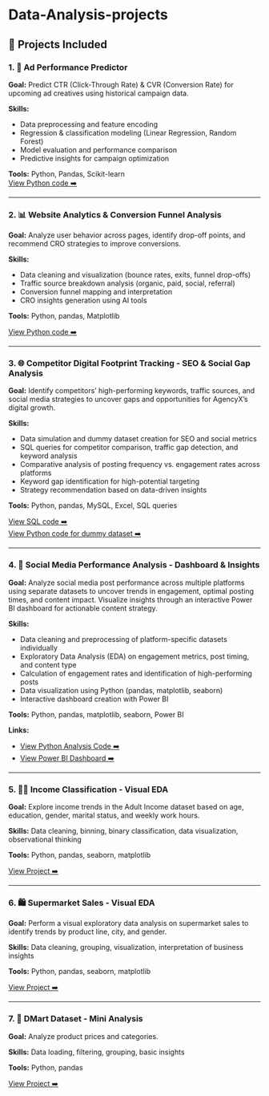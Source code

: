 # Data-Analysis-projects  

## 📁 Projects Included  
### 1. 📢 Ad Performance Predictor  
**Goal:** Predict CTR (Click-Through Rate) & CVR (Conversion Rate) for upcoming ad creatives using historical campaign data.  

**Skills:**  
- Data preprocessing and feature encoding  
- Regression & classification modeling (Linear Regression, Random Forest)  
- Model evaluation and performance comparison  
- Predictive insights for campaign optimization  

**Tools:** Python, Pandas, Scikit-learn  
[View Python code ➡️ ](https://github.com/KrishaPatel108/Data-Analysis-projects/blob/main/adcode.py)

---
### 2. 📊 Website Analytics & Conversion Funnel Analysis  
**Goal:** Analyze user behavior across pages, identify drop-off points, and recommend CRO strategies to improve conversions.  

**Skills:**  
- Data cleaning and visualization (bounce rates, exits, funnel drop-offs)  
- Traffic source breakdown analysis (organic, paid, social, referral)  
- Conversion funnel mapping and interpretation  
- CRO insights generation using AI tools  

**Tools:** Python, pandas, Matplotlib  

[View Python code ➡️ ](https://github.com/KrishaPatel108/Data-Analysis-projects/blob/main/webanalysis.py)  

---

### 3. 🌐 Competitor Digital Footprint Tracking - SEO & Social Gap Analysis  
**Goal:** Identify competitors’ high-performing keywords, traffic sources, and social media strategies to uncover gaps and opportunities for AgencyX’s digital growth.  

**Skills:**  
- Data simulation and dummy dataset creation for SEO and social metrics  
- SQL queries for competitor comparison, traffic gap detection, and keyword analysis  
- Comparative analysis of posting frequency vs. engagement rates across platforms  
- Keyword gap identification for high-potential targeting  
- Strategy recommendation based on data-driven insights  

**Tools:** Python, pandas, MySQL, Excel, SQL queries  

[View SQL code ➡️](https://github.com/KrishaPatel108/Data-Analysis-projects/blob/main/CDf.sql)  
[View Python code for dummy dataset ➡️](https://github.com/KrishaPatel108/Data-Analysis-projects/blob/main/datasetcdf.py)  

---

### 4. 📱 Social Media Performance Analysis - Dashboard & Insights  
**Goal:** Analyze social media post performance across multiple platforms using separate datasets to uncover trends in engagement, optimal posting times, and content impact. Visualize insights through an interactive Power BI dashboard for actionable content strategy.  

**Skills:**  
- Data cleaning and preprocessing of platform-specific datasets individually  
- Exploratory Data Analysis (EDA) on engagement metrics, post timing, and content type  
- Calculation of engagement rates and identification of high-performing posts  
- Data visualization using Python (pandas, matplotlib, seaborn)  
- Interactive dashboard creation with Power BI  

**Tools:** Python, pandas, matplotlib, seaborn, Power BI  

**Links:**  
- [View Python Analysis Code ➡️](https://github.com/KrishaPatel108/Data-Analysis-projects/blob/main/social_media_analysis.py)  
- [View Power BI Dashboard ➡️](https://github.com/KrishaPatel108/Data-Analysis-projects/commit/4d3eb85044084e0e7c30cd967d1b7931ce2704fb)  

---

### 5. 👩‍💼 Income Classification - Visual EDA  
**Goal:** Explore income trends in the Adult Income dataset based on age, education, gender, marital status, and weekly work hours.  

**Skills:** Data cleaning, binning, binary classification, data visualization, observational thinking  

**Tools:** Python, pandas, seaborn, matplotlib  

[View Project ➡️](https://github.com/KrishaPatel108/Data-Analysis-projects/blob/main/incomeanalysis.py)  

---

### 6. 🛍️ Supermarket Sales - Visual EDA  
**Goal:** Perform a visual exploratory data analysis on supermarket sales to identify trends by product line, city, and gender.  

**Skills:** Data cleaning, grouping, visualization, interpretation of business insights  

**Tools:** Python, pandas, seaborn, matplotlib  

[View Project ➡️](https://github.com/KrishaPatel108/Data-Analysis-projects/blob/main/SupermarketSalesAnalysis.py)  

---

### 7. 🛒 DMart Dataset - Mini Analysis  
**Goal:** Analyze product prices and categories.  

**Skills:** Data loading, filtering, grouping, basic insights  

**Tools:** Python, pandas  

[View Project ➡️](https://github.com/KrishaPatel108/Data-Analysis-projects/blob/main/Dmartanalysis.py)  
